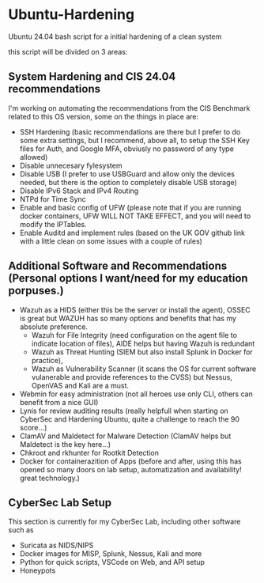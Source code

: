# Ubuntu-Hardening
Ubuntu 24.04 bash script for a initial hardening of a clean system

 this script will be divided on 3 areas:

## System Hardening and CIS 24.04 recommendations
I'm working on automating the recommendations from the CIS Benchmark related to this OS version, some on the things in place are:
- SSH Hardening (basic recommendations are there but I prefer to do some extra settings, but I recommend, above all, to setup the SSH Key files for Auth, and Google MFA, obviusly no password of any type allowed)
- Disable unnecesary fylesystem
- Disable USB (I prefer to use USBGuard and allow only the devices needed, but there is the option to completely disable USB storage)
- Disable IPv6 Stack and IPv4 Routing
- NTPd for Time Sync
- Enable and basic config of UFW (please note that if you are running docker containers, UFW WILL NOT TAKE EFFECT, and you will need to modify the IPTables.
- Enable Auditd and implement rules (based on the UK GOV github link with a little clean on some issues with a couple of rules)

## Additional Software and Recommendations (Personal options I want/need for my education porpuses.)
- Wazuh as a HIDS (either this be the server or install the agent), OSSEC is great but WAZUH has so many options and benefits that has my absolute preference.
  - Wazuh for File Integrity (need configuration on the agent file to indicate location of files), AIDE helps but having Wazuh is redundant
  - Wazuh as Threat Hunting (SIEM but also install Splunk in Docker for practice),
  - Wazuh as Vulnerability Scanner (it scans the OS for current software vulanerable and provide references to the CVSS) but Nessus, OpenVAS and Kali are a must.
- Webmin for easy administration (not all heroes use only CLI, others can benefit from a nice GUI)
- Lynis for review auditing results (really helpfull when starting on CyberSec and Hardening Ubuntu, quite a challenge to reach the 90 score...)
- ClamAV and Maldetect for Malware Detection (ClamAV helps but Maldetect is the key here...)
- Chkroot and rkhunter for Rootkit Detection 
- Docker for containerazition of Apps (before and after, using this has opened so many doors on lab setup, automatization and availability! great technology.)

## CyberSec Lab Setup
This section is currently for my CyberSec Lab, including other software such as 
- Suricata as NIDS/NIPS
- Docker images for MISP, Splunk, Nessus, Kali and more
- Python for quick scripts, VSCode on Web, and API setup
- Honeypots 
